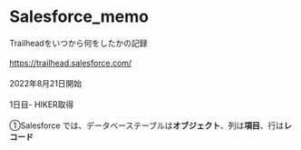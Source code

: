 # Salesforce_memo
Trailheadをいつから何をしたかの記録<br> 
<br>
https://trailhead.salesforce.com/<br>
<br>
2022年8月21日開始<br>
<br>
1日目- HIKER取得<br>
<br>
①Salesforce では、データベーステーブルは<b>オブジェクト</b>、列は<b>項目</b>、行は<b>レコード</b><br>
<br>
